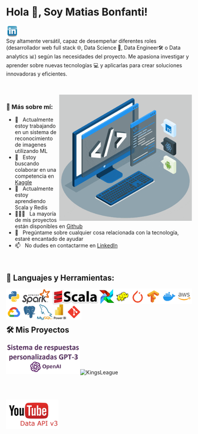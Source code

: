 # Hola 👋, Soy Matias Bonfanti!

<a href='https://www.linkedin.com/in/matiasbonfanti/'><img align='left' alt="linkedin" src="https://raw.githubusercontent.com/BonfantiMatias/BonfantiMatias/main/assets/linkedin-logo-png-1825.png" height='32px'/></a>
<br>
<br>
</a>
Soy altamente versátil, capaz de desempeñar diferentes roles (desarrollador web full stack 🌐, Data Science 🧪, Data Engineer🛠️ o Data analytics 📊) según las necesidades del proyecto. Me apasiona investigar y aprender sobre nuevas tecnologías 💻 y aplicarlas para crear soluciones innovadoras y eficientes.

<br/>
<br/>

<img align="right" alt="GIF" src="https://raw.githubusercontent.com/BonfantiMatias/BonfantiMatias/main/techstack.gif" width="360px"/>
  
### 🧐 Más sobre mí:
- 🔭 &nbsp; Actualmente estoy trabajando en un sistema de reconocimiento de imagenes utilizando ML
- 🤝 &nbsp; Estoy buscando colaborar en una competencia en [Kaggle](https://www.kaggle.com/competitions)
- 🌱 &nbsp; Actualmente estoy aprendiendo Scala y Redis 
- 👨🏻‍💻 &nbsp; La mayoría de mis proyectos están disponibles en [Github](https://github.com/BonfantiMatias?tab=repositories)
- 💬 &nbsp; Pregúntame sobre cualquier cosa relacionada con la tecnología, estaré encantado de ayudar
- 📫 &nbsp; No dudes en contactarme en [LinkedIn](https://www.linkedin.com/in/matiasbonfanti/)


<br>

## 🔨 Languajes y Herramientas:
<a href="https://www.python.org" target="_blank"><img align="left" alt="Python" height ="42px" src="https://raw.githubusercontent.com/BonfantiMatias/BonfantiMatias/4a2618493746010c231743a119de902f799a8764/assets/python.svg"></a>
<a href="https://spark.apache.org/" target="_blank"><img align="left" alt="Apache" height ="42px" src="https://raw.githubusercontent.com/BonfantiMatias/BonfantiMatias/main/assets/Spark.png"></a>

<a href="https://www.scala-lang.org/" target="_blank"><img align="left" alt="Apache" height ="42px" src="https://raw.githubusercontent.com/BonfantiMatias/BonfantiMatias/main/assets/scalaR.png"></a>
<a href="https://airflow.apache.org/" target="_blank"><img align="left" alt="Airflow" height ="42px" src="https://raw.githubusercontent.com/BonfantiMatias/BonfantiMatias/main/assets/Airflow2.png"></a>

<a href="https://hadoop.apache.org/" target="_blank"><img align="left" alt="Hadoop" height ="42px" src="https://raw.githubusercontent.com/BonfantiMatias/BonfantiMatias/4a2618493746010c231743a119de902f799a8764/assets/hadoop.svg"></a>

<a href="https://pytorch.org/" target="_blank"> <img align="left" src="https://raw.githubusercontent.com/BonfantiMatias/BonfantiMatias/4a2618493746010c231743a119de902f799a8764/assets/pytorch.svg" alt="pytorch" height="42px"/> </a> 
<a href="https://www.tensorflow.org" target="_blank"> <img align="left" src="https://raw.githubusercontent.com/BonfantiMatias/BonfantiMatias/4a2618493746010c231743a119de902f799a8764/assets/tensorflow.svg" alt="tensorflow" height="42px"/> </a> 

<a href="https://www.docker.com/" target="_blank"> <img align="left" alt="Docker" height ="42px" src="https://raw.githubusercontent.com/BonfantiMatias/BonfantiMatias/4a2618493746010c231743a119de902f799a8764/assets/docker.svg"> </a>


<a href="https://aws.amazon.com/es/" target="_blank"><img align="left" alt="AWS" height ="42px" src="https://raw.githubusercontent.com/BonfantiMatias/BonfantiMatias/4a2618493746010c231743a119de902f799a8764/assets/aws.svg"></a>
<a href="https://cloud.google.com/" target="_blank"><img align="left" alt="GCP" height ="42px" src="https://raw.githubusercontent.com/BonfantiMatias/BonfantiMatias/4a2618493746010c231743a119de902f799a8764/assets/google-cloud.svg"></a>
<a href="https://www.postgresql.org/" target="_blank"> <img align="left" src="https://raw.githubusercontent.com/BonfantiMatias/BonfantiMatias/main/assets/postgres.png" alt="Postgres" height ="42px"/> </a>

<a href="https://www.mysql.com/" target="_blank"> <img align="left" alt="MySQL" height ="42px"  src="https://raw.githubusercontent.com/BonfantiMatias/BonfantiMatias/main/assets/mysql.png"> </a>
<a href="https://powerbi.microsoft.com/" target="_blank"><img align="left" alt="PowerBI" height ="42px" src="https://raw.githubusercontent.com/BonfantiMatias/BonfantiMatias/main/assets/powerBI.jpg"></a>

<a href="https://git-scm.com/" target="_blank"> <img src="https://raw.githubusercontent.com/BonfantiMatias/BonfantiMatias/4a2618493746010c231743a119de902f799a8764/assets/git-scm.svg" align="left" alt="git" height='42px'/> </a>



<br>
<br>
<br>
<br>

## 🛠️ Mis Proyectos
<a href="https://huggingface.co/spaces/matiasbonfanti/PG_Henry" target="_blank"> <img alt="Proyecto_yelp" src="https://raw.githubusercontent.com/BonfantiMatias/images/main/proyecto2.jpg" height="80" align="left"> </a>

<br>
<br>
<br>
<br>
<a href='https://github.com/BonfantiMatias/Kings-League'><img align="left" alt="KingsLeague" src="https://raw.githubusercontent.com/BonfantiMatias/Kings-League/main/assets/kings-league_logo-summa.png" height='80px'/>

<br>
<br>
<br>
<br>

<a href='https://github.com/BonfantiMatias/Youtube_Stats'><img align='center' alt="Data api v3" src="https://raw.githubusercontent.com/BonfantiMatias/Youtube_Stats/main/assets/youtube.png" height='80px'/>

